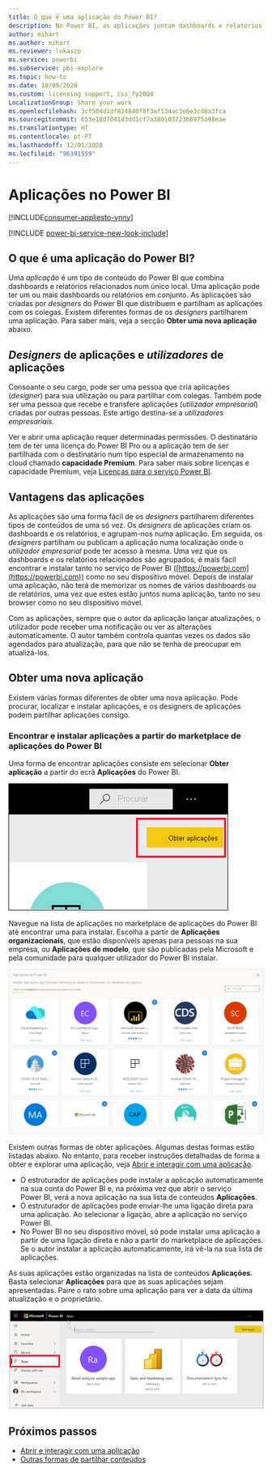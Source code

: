 ```yaml
---
title: O que é uma aplicação do Power BI?
description: No Power BI, as aplicações juntam dashboards e relatórios num único local.
author: mihart
ms.author: mihart
ms.reviewer: lukaszp
ms.service: powerbi
ms.subservice: pbi-explore
ms.topic: how-to
ms.date: 10/09/2020
ms.custom: licensing support, css_fy20Q4
LocalizationGroup: Share your work
ms.openlocfilehash: 3cf504d1df824840f8f3af134ac3e6e3cd8a3fca
ms.sourcegitcommit: 653e18d7041d3dd1cf7a38010372366975a98eae
ms.translationtype: HT
ms.contentlocale: pt-PT
ms.lasthandoff: 12/01/2020
ms.locfileid: "96391559"
---
```

# <a name="apps-in-power-bi"></a>Aplicações no Power BI

[!INCLUDE[consumer-appliesto-ynny](../includes/consumer-appliesto-ynny.md)]

[!INCLUDE [power-bi-service-new-look-include](../includes/power-bi-service-new-look-include.md)]

## <a name="what-is-a-power-bi-app"></a>O que é uma aplicação do Power BI?
Uma *aplicação* é um tipo de conteúdo do Power BI que combina dashboards e relatórios relacionados num único local. Uma aplicação pode ter um ou mais dashboards ou relatórios em conjunto. As aplicações são criadas por *designers* do Power BI que distribuem e partilham as aplicações com os colegas. Existem diferentes formas de os *designers* partilharem uma aplicação. Para saber mais, veja a secção **Obter uma nova aplicação** abaixo. 


## <a name="app-designers-and-app-users"></a>*Designers* de aplicações e *utilizadores* de aplicações
Consoante o seu cargo, pode ser uma pessoa que cria aplicações (*designer*) para sua utilização ou para partilhar com colegas. Também pode ser uma pessoa que recebe e transfere aplicações (*utilizador empresarial*) criadas por outras pessoas. Este artigo destina-se a *utilizadores empresariais*.

Ver e abrir uma aplicação requer determinadas permissões. O destinatário tem de ter uma licença do Power BI Pro ou a aplicação tem de ser partilhada com o destinatário num tipo especial de armazenamento na cloud chamado **capacidade Premium**. Para saber mais sobre licenças e capacidade Premium, veja [Licenças para o serviço Power BI](end-user-license.md).

## <a name="advantages-of-apps"></a>Vantagens das aplicações
As aplicações são uma forma fácil de os *designers* partilharem diferentes tipos de conteúdos de uma só vez. Os *designers* de aplicações criam os dashboards e os relatórios, e agrupam-nos numa aplicação. Em seguida, os *designers* partilham ou publicam a aplicação numa localização onde o *utilizador empresarial* pode ter acesso à mesma. Uma vez que os dashboards e os relatórios relacionados são agrupados, é mais fácil encontrar e instalar tanto no serviço de Power BI ([https://powerbi.com](https://powerbi.com)) como no seu dispositivo móvel. Depois de instalar uma aplicação, não terá de memorizar os nomes de vários dashboards ou de relatórios, uma vez que estes estão juntos numa aplicação, tanto no seu browser como no seu dispositivo móvel.

Com as aplicações, sempre que o autor da aplicação lançar atualizações, o utilizador pode receber uma notificação ou ver as alterações automaticamente. O autor também controla quantas vezes os dados são agendados para atualização, para que não se tenha de preocupar em atualizá-los. 

<!-- add conceptual art -->
## <a name="get-a-new-app"></a>Obter uma nova aplicação
Existem várias formas diferentes de obter uma nova aplicação. Pode procurar, localizar e instalar aplicações, e os designers de aplicações podem partilhar aplicações consigo. 

### <a name="find-and-install-apps-from-the-power-bi-apps-marketplace"></a>Encontrar e instalar aplicações a partir do marketplace de aplicações do Power BI
Uma forma de encontrar aplicações consiste em selecionar **Obter aplicação** a partir do ecrã **Aplicações** do Power BI. 

![Captura de ecrã a mostrar o ecrã Aplicações com o ícone Obter aplicações](./media/end-user-apps/power-bi-get-apps-button.png)

Navegue na lista de aplicações no marketplace de aplicações do Power BI até encontrar uma para instalar. Escolha a partir de **Aplicações organizacionais**, que estão disponíveis apenas para pessoas na sua empresa, ou **Aplicações de modelo**, que são publicadas pela Microsoft e pela comunidade para qualquer utilizador do Power BI instalar. 

![Marketplace de aplicações do Power BI](./media/end-user-apps/power-bi-app-marketplace.png)

Existem outras formas de obter aplicações. Algumas destas formas estão listadas abaixo. No entanto, para receber instruções detalhadas de forma a obter e explorar uma aplicação, veja [Abrir e interagir com uma aplicação](end-user-app-view.md).

* O estruturador de aplicações pode instalar a aplicação automaticamente na sua conta do Power BI e, na próxima vez que abrir o serviço Power BI, verá a nova aplicação na sua lista de conteúdos **Aplicações**. 
* O estruturador de aplicações pode enviar-lhe uma ligação direta para uma aplicação. Ao selecionar a ligação, abre a aplicação no serviço Power BI.
* No Power BI no seu dispositivo móvel, só pode instalar uma aplicação a partir de uma ligação direta e não a partir do marketplace de aplicações. Se o autor instalar a aplicação automaticamente, irá vê-la na sua lista de aplicações. 


As suas aplicações estão organizadas na lista de conteúdos **Aplicações**. Basta selecionar **Aplicações** para que as suas aplicações sejam apresentadas. Paire o rato sobre uma aplicação para ver a data da última atualização e o proprietário. 

![Aplicações no Power BI](./media/end-user-apps/power-bi-apps.png)


## <a name="next-steps"></a>Próximos passos
* [Abrir e interagir com uma aplicação](end-user-app-view.md)
* [Outras formas de partilhar conteúdos](end-user-shared-with-me.md)

